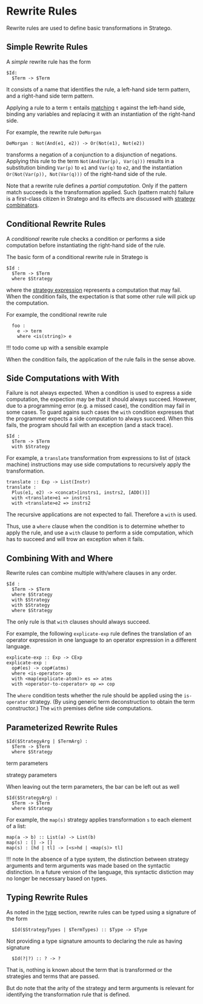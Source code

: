 # Rewrite Rules

Rewrite rules are used to define basic transformations in Stratego.

## Simple Rewrite Rules

A _simple_ rewrite rule has the form

```stratego
$Id:
  $Term -> $Term
```

It consists of a name that identifies the rule, a left-hand side term pattern, and a right-hand side term pattern.

Applying a rule to a term `t` entails [matching](../patterns/) `t` against the left-hand side, binding any variables and replacing it with an instantiation of the right-hand side.

For example, the rewrite rule `DeMorgan`

```stratego
DeMorgan : Not(And(e1, e2)) -> Or(Not(e1), Not(e2))
```

transforms a negation of a conjunction to a disjunction of negations.
Applying this rule to the term `Not(And(Var(p), Var(q)))` results in a substitution binding `Var(p)` to `e1` and `Var(q)` to `e2`, and the instantiation `Or(Not(Var(p)), Not(Var(q)))` of the right-hand side of the rule.

Note that a rewrite rule defines a _partial computation_.
Only if the pattern match succeeds is the transformation applied.
Such (pattern match) failure is a first-class citizen in Stratego and its effects are discussed with [strategy combinators](../strategy-combinators/).

## Conditional Rewrite Rules

A _conditional_ rewrite rule checks a condition or performs a side computation before instantiating the right-hand side of the rule.

The basic form of a conditional rewrite rule in Stratego is

```stratego
$Id :
  $Term -> $Term
  where $Strategy
```

where the [strategy expression](../strategy-combinators/) represents a computation that may fail.
When the condition fails, the expectation is that some other rule will pick up the computation.

For example, the conditional rewrite rule

```stratego
  foo :
    e -> term
    where <is(string)> e
```

!!! todo
    come up with a sensible example

When the condition fails, the application of the rule fails in the sense above.


## Side Computations with With

Failure is not always expected.
When a condition is used to express a side computation, the expection may be that it should always succeed.
However, due to a programming error (e.g. a missed case), the condition may fail in some cases.
To guard agains such cases the `with` condition expresses that the programmer expects a side computation to always succeed.
When this fails, the program should fail with an exception (and a stack trace).

```stratego
$Id :
  $Term -> $Term
  with $Strategy
```

For example, a `translate` transformation from expressions to list of (stack machine) instructions may use side computations to recursively apply the transformation.

```stratego
translate :: Exp -> List(Instr)
translate :
  Plus(e1, e2) -> <concat>[instrs1, instrs2, [ADD()]]
  with <translate>e1 => instrs1
  with <translate>e2 => instrs2
```

The recursive applications are not expected to fail.
Therefore a `with` is used.

Thus, use a `where` clause when the condition is to determine whether to apply the rule, and use a `with` clause to perform a side computation, which has to succeed and will trow an exception when it fails.

## Combining With and Where

Rewrite rules can combine multiple with/where clauses in any order.

```stratego
$Id :
  $Term -> $Term
  where $Strategy
  with $Strategy
  with $Strategy
  where $Strategy
```

The only rule is that `with` clauses should always succeed.

For example, the following `explicate-exp` rule defines the translation of an operator expression in one language to an operator expression in a different language.

```stratego
explicate-exp :: Exp -> CExp
explicate-exp :
  op#(es) -> cop#(atms)
  where <is-operator> op
  with <map(explicate-atom)> es => atms
  with <operator-to-coperator> op => cop
```

The `where` condition tests whether the rule should be applied using the `is-operator` strategy.
(By using generic term deconstruction to obtain the term constructor.)
The `with` premises define side computations.

## Parameterized Rewrite Rules


```stratego
$Id($StrategyArg | $TermArg) :
  $Term -> $Term
  where $Strategy
```

term parameters

strategy parameters

When leaving out the term parameters, the bar can be left out as well

```stratego
$Id($StrategyArg) :
  $Term -> $Term
  where $Strategy
```

For example, the `map(s)` strategy applies transformation `s` to each element of a list:

```stratego
map(a -> b) :: List(a) -> List(b)
map(s) : [] -> []
map(s) : [hd | tl] -> [<s>hd | <map(s)> tl]
```

!!! note
    In the absence of a type system, the distinction between strategy arguments and term arguments was made based on the syntactic distinction.
    In a future version of the language, this syntactic distiction may no longer be necessary based on types.


## Typing Rewrite Rules

As noted in the [type](../types/) section, rewrite rules can be typed using a signature of the form

```
  $Id($StrategyTypes | $TermTypes) :: $Type -> $Type
```

Not providing a type signature amounts to declaring the rule as having signature

```
  $Id(?|?) :: ? -> ?
```

That is, nothing is known about the term that is transformed or the strategies and terms that are passed.

But do note that the arity of the strategy and term arguments is relevant for identifying the transformation rule that is defined.

